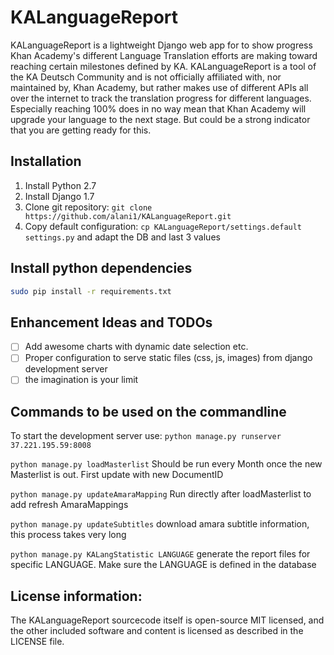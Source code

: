 # KALanguageReport

KALanguageReport is a lightweight Django web app for to show progress Khan Academy's different Language Translation efforts are making toward reaching certain milestones defined by KA.
KALanguageReport is a tool of the KA Deutsch Community and is not officially affiliated with, nor maintained by, Khan Academy, but rather makes use of different APIs all over the internet to track the translation progress for different languages.
Especially reaching 100% does in no way mean that Khan Academy will upgrade your language to the next stage. But could be a strong indicator that you are getting ready for this.

## Installation
  1. Install Python 2.7
  2. Install Django 1.7
  3. Clone git repository: `git clone https://github.com/alani1/KALanguageReport.git`
  4. Copy default configuration: `cp KALanguageReport/settings.default settings.py` and adapt the DB and last 3 values


## Install python dependencies

```bash
sudo pip install -r requirements.txt
```


## Enhancement Ideas and TODOs
- [ ] Add awesome charts with dynamic date selection etc.
- [ ] Proper configuration to serve static files (css, js, images) from django development server
- [ ] the imagination is your limit

## Commands to be used on the commandline

To start the development server use:
```python manage.py runserver 37.221.195.59:8008```

```python manage.py loadMasterlist```
Should be run every Month once the new Masterlist is out. First update with new DocumentID

`python manage.py updateAmaraMapping`
Run directly after loadMasterlist to add refresh AmaraMappings

`python manage.py updateSubtitles`
download amara subtitle information, this process takes very long

`python manage.py KALangStatistic LANGUAGE`
generate the report files for specific LANGUAGE. Make sure the LANGUAGE is defined in the database

## License information:

The KALanguageReport sourcecode itself is open-source MIT licensed, and the other included software and content is licensed as described in the LICENSE file. 
